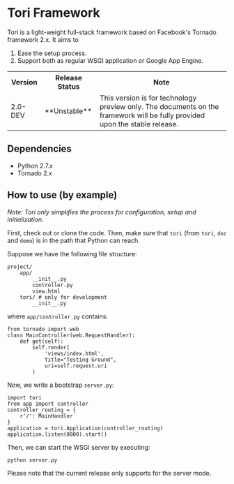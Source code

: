# Tori Framework

Tori is a light-weight full-stack framework based on Facebook's Tornado framework 2.x. It aims to

1. Ease the setup process.
2. Support both as regular WSGI application or Google App Engine.

<table>
	<tr><th>Version</th><th>Release Status</th><th>Note</th></tr>
	<tr>
		<td>2.0-DEV</td>
		<td>
			**Unstable**
		</td>
		<td>
			This version is for technology preview only. The documents on the framework will be fully provided upon the stable release.
		</td>
	</tr>
</table>

## Dependencies

- Python 2.7.x
- Tornado 2.x

## How to use (by example)

_Note: Tori only simplifies the process for configuration, setup and initialization._

First, check out or clone the code. Then, make sure that `tori` (from `tori`, `doc` and `demo`) is in the path that Python can reach.

Suppose we have the following file structure:

	project/
		app/
			__init__.py
			controller.py
			view.html
		tori/ # only for development
			__init__.py

where `app/controller.py` contains:

	from tornado import web
	class MainController(web.RequestHandler):
		def get(self):
			self.render(
				'views/index.html',
				title="Testing Ground",
				uri=self.request.uri
			)

Now, we write a bootstrap `server.py`:

	import tori
	from app import controller
	controller_routing = {
		r'/': MainHandler
	}
	application = tori.Application(controller_routing)
	application.listen(8000).start()

Then, we can start the WSGI server by executing:

	python server.py

Please note that the current release only supports for the server mode.
